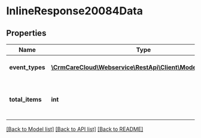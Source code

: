 # InlineResponse20084Data

## Properties
Name | Type | Description | Notes
------------ | ------------- | ------------- | -------------
**event_types** | [**\CrmCareCloud\Webservice\RestApi\Client\Model\EventType[]**](EventType.md) | List of all event types. | [optional] 
**total_items** | **int** | The number of all found event types. | [optional] 

[[Back to Model list]](../../README.md#documentation-for-models) [[Back to API list]](../../README.md#documentation-for-api-endpoints) [[Back to README]](../../README.md)

